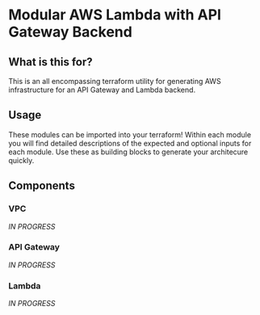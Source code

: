 # Modular AWS Lambda with API Gateway Backend

## What is this for?

This is an all encompassing terraform utility for generating AWS infrastructure for an API Gateway and Lambda backend.

## Usage

These modules can be imported into your terraform! Within each module you will find detailed descriptions of the expected and optional inputs for each module. Use these as building blocks to generate your architecure quickly.

## Components

### VPC
_IN PROGRESS_

### API Gateway
_IN PROGRESS_

### Lambda
_IN PROGRESS_
